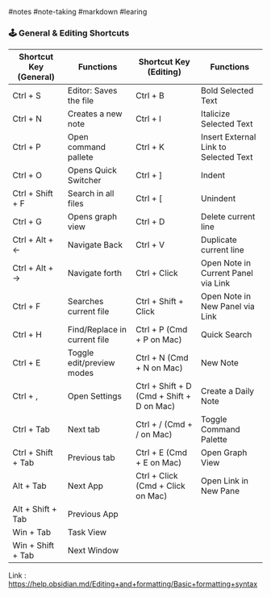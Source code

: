 #notes #note-taking #markdown  #learing 
### 🕹️ General & Editing Shortcuts

| Shortcut Key (General) | Functions                    | Shortcut Key (Editing)                    | Functions                             |
| ---------------------- | ---------------------------- | ----------------------------------------- | ------------------------------------- |
| Ctrl + S               | Editor: Saves the file       | Ctrl + B                                  | Bold Selected Text                    |
| Ctrl + N               | Creates a new note           | Ctrl + I                                  | Italicize Selected Text               |
| Ctrl + P               | Open command pallete         | Ctrl + K                                  | Insert External Link to Selected Text |
| Ctrl + O               | Opens Quick Switcher         | Ctrl + ]                                  | Indent                                |
| Ctrl + Shift + F       | Search in all files          | Ctrl + [                                  | Unindent                              |
| Ctrl + G               | Opens graph view             | Ctrl + D                                  | Delete current line                   |
| Ctrl + Alt + ←         | Navigate Back                | Ctrl + V                                  | Duplicate current line                |
| Ctrl + Alt + →         | Navigate forth               | Ctrl + Click                              | Open Note in Current Panel via Link   |
| Ctrl + F               | Searches current file        | Ctrl + Shift + Click                      | Open Note in New Panel via Link       |
| Ctrl + H               | Find/Replace in current file | Ctrl + P (Cmd + P on Mac)                 | Quick Search                          |
| Ctrl + E               | Toggle edit/preview modes    | Ctrl + N (Cmd + N on Mac)                 | New Note                              |
| Ctrl + ,               | Open Settings                | Ctrl + Shift + D (Cmd + Shift + D on Mac) | Create a Daily Note                   |
| Ctrl + Tab             | Next tab                     | Ctrl + / (Cmd + / on Mac)                 | Toggle Command Palette                |
| Ctrl + Shift + Tab     | Previous tab                 | Ctrl + E (Cmd + E on Mac)                 | Open Graph View                       |
| Alt + Tab              | Next App                     | Ctrl + Click (Cmd + Click on Mac)         | Open Link in New Pane                 |
| Alt + Shift + Tab      | Previous App                 |                                           |                                       |
| Win + Tab              | Task View                    |                                           |                                       |
| Win + Shift + Tab      | Next Window                  |                                           |                                       |
Link : https://help.obsidian.md/Editing+and+formatting/Basic+formatting+syntax

